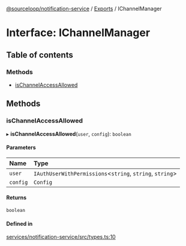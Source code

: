 [@sourceloop/notification-service](../README.md) / [Exports](../modules.md) / IChannelManager

# Interface: IChannelManager

## Table of contents

### Methods

- [isChannelAccessAllowed](IChannelManager.md#ischannelaccessallowed)

## Methods

### isChannelAccessAllowed

▸ **isChannelAccessAllowed**(`user`, `config`): `boolean`

#### Parameters

| Name | Type |
| :------ | :------ |
| `user` | `IAuthUserWithPermissions`<`string`, `string`, `string`\> |
| `config` | `Config` |

#### Returns

`boolean`

#### Defined in

[services/notification-service/src/types.ts:10](https://github.com/sourcefuse/loopback4-microservice-catalog/blob/00e854d46/services/notification-service/src/types.ts#L10)
